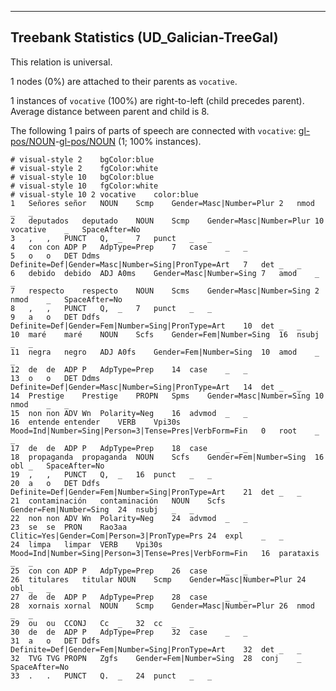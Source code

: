 

--------------------------------------------------------------------------------

## Treebank Statistics (UD_Galician-TreeGal)

This relation is universal.

1 nodes (0%) are attached to their parents as `vocative`.

1 instances of `vocative` (100%) are right-to-left (child precedes parent).
Average distance between parent and child is 8.

The following 1 pairs of parts of speech are connected with `vocative`: [gl-pos/NOUN]()-[gl-pos/NOUN]() (1; 100% instances).


~~~ conllu
# visual-style 2	bgColor:blue
# visual-style 2	fgColor:white
# visual-style 10	bgColor:blue
# visual-style 10	fgColor:white
# visual-style 10 2 vocative	color:blue
1	Señores	señor	NOUN	Scmp	Gender=Masc|Number=Plur	2	nmod	_	_
2	deputados	deputado	NOUN	Scmp	Gender=Masc|Number=Plur	10	vocative	_	SpaceAfter=No
3	,	,	PUNCT	Q,	_	7	punct	_	_
4	con	con	ADP	P	AdpType=Prep	7	case	_	_
5	o	o	DET	Ddms	Definite=Def|Gender=Masc|Number=Sing|PronType=Art	7	det	_	_
6	debido	debido	ADJ	A0ms	Gender=Masc|Number=Sing	7	amod	_	_
7	respecto	respecto	NOUN	Scms	Gender=Masc|Number=Sing	2	nmod	_	SpaceAfter=No
8	,	,	PUNCT	Q,	_	7	punct	_	_
9	a	o	DET	Ddfs	Definite=Def|Gender=Fem|Number=Sing|PronType=Art	10	det	_	_
10	maré	maré	NOUN	Scfs	Gender=Fem|Number=Sing	16	nsubj	_	_
11	negra	negro	ADJ	A0fs	Gender=Fem|Number=Sing	10	amod	_	_
12	de	de	ADP	P	AdpType=Prep	14	case	_	_
13	o	o	DET	Ddms	Definite=Def|Gender=Masc|Number=Sing|PronType=Art	14	det	_	_
14	Prestige	Prestige	PROPN	Spms	Gender=Masc|Number=Sing	10	nmod	_	_
15	non	non	ADV	Wn	Polarity=Neg	16	advmod	_	_
16	entende	entender	VERB	Vpi30s	Mood=Ind|Number=Sing|Person=3|Tense=Pres|VerbForm=Fin	0	root	_	_
17	de	de	ADP	P	AdpType=Prep	18	case	_	_
18	propaganda	propaganda	NOUN	Scfs	Gender=Fem|Number=Sing	16	obl	_	SpaceAfter=No
19	,	,	PUNCT	Q,	_	16	punct	_	_
20	a	o	DET	Ddfs	Definite=Def|Gender=Fem|Number=Sing|PronType=Art	21	det	_	_
21	contaminación	contaminación	NOUN	Scfs	Gender=Fem|Number=Sing	24	nsubj	_	_
22	non	non	ADV	Wn	Polarity=Neg	24	advmod	_	_
23	se	se	PRON	Rao3aa	Clitic=Yes|Gender=Com|Person=3|PronType=Prs	24	expl	_	_
24	limpa	limpar	VERB	Vpi30s	Mood=Ind|Number=Sing|Person=3|Tense=Pres|VerbForm=Fin	16	parataxis	_	_
25	con	con	ADP	P	AdpType=Prep	26	case	_	_
26	titulares	titular	NOUN	Scmp	Gender=Masc|Number=Plur	24	obl	_	_
27	de	de	ADP	P	AdpType=Prep	28	case	_	_
28	xornais	xornal	NOUN	Scmp	Gender=Masc|Number=Plur	26	nmod	_	_
29	ou	ou	CCONJ	Cc	_	32	cc	_	_
30	de	de	ADP	P	AdpType=Prep	32	case	_	_
31	a	o	DET	Ddfs	Definite=Def|Gender=Fem|Number=Sing|PronType=Art	32	det	_	_
32	TVG	TVG	PROPN	Zgfs	Gender=Fem|Number=Sing	28	conj	_	SpaceAfter=No
33	.	.	PUNCT	Q.	_	24	punct	_	_

~~~


